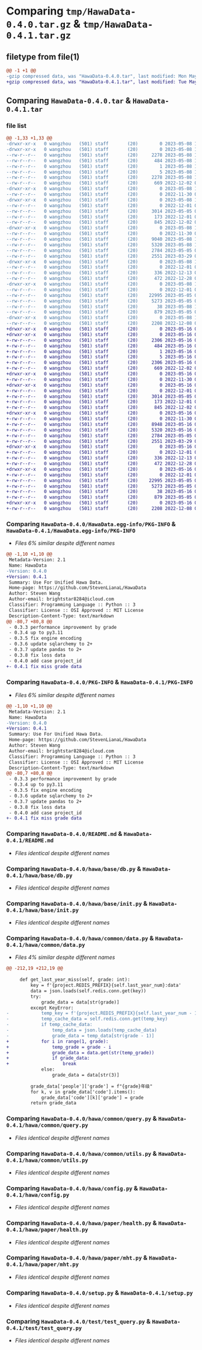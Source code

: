 # Comparing `tmp/HawaData-0.4.0.tar.gz` & `tmp/HawaData-0.4.1.tar.gz`

## filetype from file(1)

```diff
@@ -1 +1 @@
-gzip compressed data, was "HawaData-0.4.0.tar", last modified: Mon May  8 13:08:22 2023, max compression
+gzip compressed data, was "HawaData-0.4.1.tar", last modified: Tue May 16 03:27:13 2023, max compression
```

## Comparing `HawaData-0.4.0.tar` & `HawaData-0.4.1.tar`

### file list

```diff
@@ -1,33 +1,33 @@
-drwxr-xr-x   0 wangzhou   (501) staff       (20)        0 2023-05-08 13:08:22.203111 HawaData-0.4.0/
-drwxr-xr-x   0 wangzhou   (501) staff       (20)        0 2023-05-08 13:08:22.192704 HawaData-0.4.0/HawaData.egg-info/
--rw-r--r--   0 wangzhou   (501) staff       (20)     2278 2023-05-08 13:08:22.000000 HawaData-0.4.0/HawaData.egg-info/PKG-INFO
--rw-r--r--   0 wangzhou   (501) staff       (20)      484 2023-05-08 13:08:22.000000 HawaData-0.4.0/HawaData.egg-info/SOURCES.txt
--rw-r--r--   0 wangzhou   (501) staff       (20)        1 2023-05-08 13:08:22.000000 HawaData-0.4.0/HawaData.egg-info/dependency_links.txt
--rw-r--r--   0 wangzhou   (501) staff       (20)        5 2023-05-08 13:08:22.000000 HawaData-0.4.0/HawaData.egg-info/top_level.txt
--rw-r--r--   0 wangzhou   (501) staff       (20)     2278 2023-05-08 13:08:22.202600 HawaData-0.4.0/PKG-INFO
--rw-r--r--   0 wangzhou   (501) staff       (20)      669 2022-12-02 07:10:45.000000 HawaData-0.4.0/README.md
-drwxr-xr-x   0 wangzhou   (501) staff       (20)        0 2023-05-08 13:08:22.193224 HawaData-0.4.0/hawa/
--rw-r--r--   0 wangzhou   (501) staff       (20)        0 2022-11-30 09:39:05.000000 HawaData-0.4.0/hawa/__init__.py
-drwxr-xr-x   0 wangzhou   (501) staff       (20)        0 2023-05-08 13:08:22.195043 HawaData-0.4.0/hawa/base/
--rw-r--r--   0 wangzhou   (501) staff       (20)        0 2022-12-01 05:35:03.000000 HawaData-0.4.0/hawa/base/__init__.py
--rw-r--r--   0 wangzhou   (501) staff       (20)     3014 2023-05-05 08:28:22.000000 HawaData-0.4.0/hawa/base/db.py
--rw-r--r--   0 wangzhou   (501) staff       (20)      173 2022-12-01 06:05:08.000000 HawaData-0.4.0/hawa/base/decos.py
--rw-r--r--   0 wangzhou   (501) staff       (20)      845 2022-12-02 03:09:07.000000 HawaData-0.4.0/hawa/base/init.py
-drwxr-xr-x   0 wangzhou   (501) staff       (20)        0 2023-05-08 13:08:22.196756 HawaData-0.4.0/hawa/common/
--rw-r--r--   0 wangzhou   (501) staff       (20)        0 2022-11-30 09:40:41.000000 HawaData-0.4.0/hawa/common/__init__.py
--rw-r--r--   0 wangzhou   (501) staff       (20)     9040 2023-05-08 13:08:04.000000 HawaData-0.4.0/hawa/common/data.py
--rw-r--r--   0 wangzhou   (501) staff       (20)     5320 2023-05-08 13:06:08.000000 HawaData-0.4.0/hawa/common/query.py
--rw-r--r--   0 wangzhou   (501) staff       (20)     2784 2023-05-05 08:28:22.000000 HawaData-0.4.0/hawa/common/utils.py
--rw-r--r--   0 wangzhou   (501) staff       (20)     2551 2023-03-29 04:22:37.000000 HawaData-0.4.0/hawa/config.py
-drwxr-xr-x   0 wangzhou   (501) staff       (20)        0 2023-05-08 13:08:22.198373 HawaData-0.4.0/hawa/data/
--rw-r--r--   0 wangzhou   (501) staff       (20)        0 2022-12-01 08:59:59.000000 HawaData-0.4.0/hawa/data/__init__.py
--rw-r--r--   0 wangzhou   (501) staff       (20)      336 2022-12-13 08:17:02.000000 HawaData-0.4.0/hawa/data/district.py
--rw-r--r--   0 wangzhou   (501) staff       (20)      472 2022-12-28 09:14:15.000000 HawaData-0.4.0/hawa/data/school.py
-drwxr-xr-x   0 wangzhou   (501) staff       (20)        0 2023-05-08 13:08:22.200748 HawaData-0.4.0/hawa/paper/
--rw-r--r--   0 wangzhou   (501) staff       (20)        0 2022-12-01 09:27:31.000000 HawaData-0.4.0/hawa/paper/__init__.py
--rw-r--r--   0 wangzhou   (501) staff       (20)    22995 2023-05-05 09:08:17.000000 HawaData-0.4.0/hawa/paper/health.py
--rw-r--r--   0 wangzhou   (501) staff       (20)     5273 2023-05-05 07:06:02.000000 HawaData-0.4.0/hawa/paper/mht.py
--rw-r--r--   0 wangzhou   (501) staff       (20)       38 2023-05-08 13:08:22.203266 HawaData-0.4.0/setup.cfg
--rw-r--r--   0 wangzhou   (501) staff       (20)      879 2023-05-05 08:13:11.000000 HawaData-0.4.0/setup.py
-drwxr-xr-x   0 wangzhou   (501) staff       (20)        0 2023-05-08 13:08:22.201611 HawaData-0.4.0/test/
--rw-r--r--   0 wangzhou   (501) staff       (20)     2208 2022-12-08 07:17:34.000000 HawaData-0.4.0/test/test_query.py
+drwxr-xr-x   0 wangzhou   (501) staff       (20)        0 2023-05-16 03:27:13.575273 HawaData-0.4.1/
+drwxr-xr-x   0 wangzhou   (501) staff       (20)        0 2023-05-16 03:27:13.567239 HawaData-0.4.1/HawaData.egg-info/
+-rw-r--r--   0 wangzhou   (501) staff       (20)     2306 2023-05-16 03:27:13.000000 HawaData-0.4.1/HawaData.egg-info/PKG-INFO
+-rw-r--r--   0 wangzhou   (501) staff       (20)      484 2023-05-16 03:27:13.000000 HawaData-0.4.1/HawaData.egg-info/SOURCES.txt
+-rw-r--r--   0 wangzhou   (501) staff       (20)        1 2023-05-16 03:27:13.000000 HawaData-0.4.1/HawaData.egg-info/dependency_links.txt
+-rw-r--r--   0 wangzhou   (501) staff       (20)        5 2023-05-16 03:27:13.000000 HawaData-0.4.1/HawaData.egg-info/top_level.txt
+-rw-r--r--   0 wangzhou   (501) staff       (20)     2306 2023-05-16 03:27:13.574974 HawaData-0.4.1/PKG-INFO
+-rw-r--r--   0 wangzhou   (501) staff       (20)      669 2022-12-02 07:10:45.000000 HawaData-0.4.1/README.md
+drwxr-xr-x   0 wangzhou   (501) staff       (20)        0 2023-05-16 03:27:13.567784 HawaData-0.4.1/hawa/
+-rw-r--r--   0 wangzhou   (501) staff       (20)        0 2022-11-30 09:39:05.000000 HawaData-0.4.1/hawa/__init__.py
+drwxr-xr-x   0 wangzhou   (501) staff       (20)        0 2023-05-16 03:27:13.569529 HawaData-0.4.1/hawa/base/
+-rw-r--r--   0 wangzhou   (501) staff       (20)        0 2022-12-01 05:35:03.000000 HawaData-0.4.1/hawa/base/__init__.py
+-rw-r--r--   0 wangzhou   (501) staff       (20)     3014 2023-05-05 08:28:22.000000 HawaData-0.4.1/hawa/base/db.py
+-rw-r--r--   0 wangzhou   (501) staff       (20)      173 2022-12-01 06:05:08.000000 HawaData-0.4.1/hawa/base/decos.py
+-rw-r--r--   0 wangzhou   (501) staff       (20)      845 2022-12-02 03:09:07.000000 HawaData-0.4.1/hawa/base/init.py
+drwxr-xr-x   0 wangzhou   (501) staff       (20)        0 2023-05-16 03:27:13.570923 HawaData-0.4.1/hawa/common/
+-rw-r--r--   0 wangzhou   (501) staff       (20)        0 2022-11-30 09:40:41.000000 HawaData-0.4.1/hawa/common/__init__.py
+-rw-r--r--   0 wangzhou   (501) staff       (20)     8948 2023-05-16 03:27:04.000000 HawaData-0.4.1/hawa/common/data.py
+-rw-r--r--   0 wangzhou   (501) staff       (20)     5320 2023-05-16 03:26:37.000000 HawaData-0.4.1/hawa/common/query.py
+-rw-r--r--   0 wangzhou   (501) staff       (20)     2784 2023-05-05 08:28:22.000000 HawaData-0.4.1/hawa/common/utils.py
+-rw-r--r--   0 wangzhou   (501) staff       (20)     2551 2023-03-29 04:22:37.000000 HawaData-0.4.1/hawa/config.py
+drwxr-xr-x   0 wangzhou   (501) staff       (20)        0 2023-05-16 03:27:13.572394 HawaData-0.4.1/hawa/data/
+-rw-r--r--   0 wangzhou   (501) staff       (20)        0 2022-12-01 08:59:59.000000 HawaData-0.4.1/hawa/data/__init__.py
+-rw-r--r--   0 wangzhou   (501) staff       (20)      336 2022-12-13 08:17:02.000000 HawaData-0.4.1/hawa/data/district.py
+-rw-r--r--   0 wangzhou   (501) staff       (20)      472 2022-12-28 09:14:15.000000 HawaData-0.4.1/hawa/data/school.py
+drwxr-xr-x   0 wangzhou   (501) staff       (20)        0 2023-05-16 03:27:13.573514 HawaData-0.4.1/hawa/paper/
+-rw-r--r--   0 wangzhou   (501) staff       (20)        0 2022-12-01 09:27:31.000000 HawaData-0.4.1/hawa/paper/__init__.py
+-rw-r--r--   0 wangzhou   (501) staff       (20)    22995 2023-05-05 09:08:17.000000 HawaData-0.4.1/hawa/paper/health.py
+-rw-r--r--   0 wangzhou   (501) staff       (20)     5273 2023-05-05 07:06:02.000000 HawaData-0.4.1/hawa/paper/mht.py
+-rw-r--r--   0 wangzhou   (501) staff       (20)       38 2023-05-16 03:27:13.575384 HawaData-0.4.1/setup.cfg
+-rw-r--r--   0 wangzhou   (501) staff       (20)      879 2023-05-05 08:13:11.000000 HawaData-0.4.1/setup.py
+drwxr-xr-x   0 wangzhou   (501) staff       (20)        0 2023-05-16 03:27:13.574246 HawaData-0.4.1/test/
+-rw-r--r--   0 wangzhou   (501) staff       (20)     2208 2022-12-08 07:17:34.000000 HawaData-0.4.1/test/test_query.py
```

### Comparing `HawaData-0.4.0/HawaData.egg-info/PKG-INFO` & `HawaData-0.4.1/HawaData.egg-info/PKG-INFO`

 * *Files 6% similar despite different names*

```diff
@@ -1,10 +1,10 @@
 Metadata-Version: 2.1
 Name: HawaData
-Version: 0.4.0
+Version: 0.4.1
 Summary: Use For Unified Hawa Data.
 Home-page: https://github.com/StevenLianaL/HawaData
 Author: Steven Wang
 Author-email: brightstar8284@icloud.com
 Classifier: Programming Language :: Python :: 3
 Classifier: License :: OSI Approved :: MIT License
 Description-Content-Type: text/markdown
@@ -80,7 +80,8 @@
 - 0.3.3 performance improvement by grade
 - 0.3.4 up to py3.11
 - 0.3.5 fix engine encoding
 - 0.3.6 update sqlarchemy to 2+
 - 0.3.7 update pandas to 2+
 - 0.3.8 fix loss data
 - 0.4.0 add case project_id
+- 0.4.1 fix miss grade data
```

### Comparing `HawaData-0.4.0/PKG-INFO` & `HawaData-0.4.1/PKG-INFO`

 * *Files 6% similar despite different names*

```diff
@@ -1,10 +1,10 @@
 Metadata-Version: 2.1
 Name: HawaData
-Version: 0.4.0
+Version: 0.4.1
 Summary: Use For Unified Hawa Data.
 Home-page: https://github.com/StevenLianaL/HawaData
 Author: Steven Wang
 Author-email: brightstar8284@icloud.com
 Classifier: Programming Language :: Python :: 3
 Classifier: License :: OSI Approved :: MIT License
 Description-Content-Type: text/markdown
@@ -80,7 +80,8 @@
 - 0.3.3 performance improvement by grade
 - 0.3.4 up to py3.11
 - 0.3.5 fix engine encoding
 - 0.3.6 update sqlarchemy to 2+
 - 0.3.7 update pandas to 2+
 - 0.3.8 fix loss data
 - 0.4.0 add case project_id
+- 0.4.1 fix miss grade data
```

### Comparing `HawaData-0.4.0/README.md` & `HawaData-0.4.1/README.md`

 * *Files identical despite different names*

### Comparing `HawaData-0.4.0/hawa/base/db.py` & `HawaData-0.4.1/hawa/base/db.py`

 * *Files identical despite different names*

### Comparing `HawaData-0.4.0/hawa/base/init.py` & `HawaData-0.4.1/hawa/base/init.py`

 * *Files identical despite different names*

### Comparing `HawaData-0.4.0/hawa/common/data.py` & `HawaData-0.4.1/hawa/common/data.py`

 * *Files 4% similar despite different names*

```diff
@@ -212,19 +212,19 @@
 
     def get_last_year_miss(self, grade: int):
         key = f'{project.REDIS_PREFIX}{self.last_year_num}:data'
         data = json.loads(self.redis.conn.get(key))
         try:
             grade_data = data[str(grade)]
         except KeyError:
-            temp_key = f'{project.REDIS_PREFIX}{self.last_year_num - 1}:data'
-            temp_cache_data = self.redis.conn.get(temp_key)
-            if temp_cache_data:
-                temp_data = json.loads(temp_cache_data)
-                grade_data = temp_data[str(grade - 1)]
+            for i in range(1, grade):
+                temp_grade = grade - i
+                grade_data = data.get(str(temp_grade))
+                if grade_data:
+                    break
             else:
                 grade_data = data[str(3)]
 
         grade_data['people']['grade'] = f"{grade}年级"
         for k, v in grade_data['code'].items():
             grade_data['code'][k]['grade'] = grade
         return grade_data
```

### Comparing `HawaData-0.4.0/hawa/common/query.py` & `HawaData-0.4.1/hawa/common/query.py`

 * *Files identical despite different names*

### Comparing `HawaData-0.4.0/hawa/common/utils.py` & `HawaData-0.4.1/hawa/common/utils.py`

 * *Files identical despite different names*

### Comparing `HawaData-0.4.0/hawa/config.py` & `HawaData-0.4.1/hawa/config.py`

 * *Files identical despite different names*

### Comparing `HawaData-0.4.0/hawa/paper/health.py` & `HawaData-0.4.1/hawa/paper/health.py`

 * *Files identical despite different names*

### Comparing `HawaData-0.4.0/hawa/paper/mht.py` & `HawaData-0.4.1/hawa/paper/mht.py`

 * *Files identical despite different names*

### Comparing `HawaData-0.4.0/setup.py` & `HawaData-0.4.1/setup.py`

 * *Files identical despite different names*

### Comparing `HawaData-0.4.0/test/test_query.py` & `HawaData-0.4.1/test/test_query.py`

 * *Files identical despite different names*


